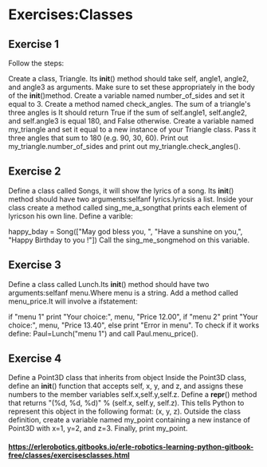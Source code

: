 # Exercises:Classes

## Exercise 1

Follow the steps:

Create a class, Triangle. Its __init__() method should take self, angle1, angle2, and angle3 as arguments. Make sure to set these appropriately in the body of the __init__()method.
Create a variable named number_of_sides and set it equal to 3.
Create a method named check_angles. The sum of a triangle's three angles is It should return True if the sum of self.angle1, self.angle2, and self.angle3 is equal 180, and False otherwise.
Create a variable named my_triangle and set it equal to a new instance of your Triangle class. Pass it three angles that sum to 180 (e.g. 90, 30, 60).
Print out my_triangle.number_of_sides and print out my_triangle.check_angles().


## Exercise 2

Define a class called Songs, it will show the lyrics of a song. Its __init__() method should have two arguments:selfanf lyrics.lyricsis a list. Inside your class create a method called sing_me_a_songthat prints each element of lyricson his own line. Define a varible:

happy_bday = Song(["May god bless you, ",
                   "Have a sunshine on you,",
                   "Happy Birthday to you !"])
Call the sing_me_songmehod on this variable.

## Exercise 3

Define a class called Lunch.Its __init__() method should have two arguments:selfanf menu.Where menu is a string. Add a method called menu_price.It will involve a ifstatement:

if "menu 1" print "Your choice:", menu, "Price 12.00", if "menu 2" print "Your choice:", menu, "Price 13.40", else print "Error in menu".
To check if it works define: Paul=Lunch("menu 1") and call Paul.menu_price().

## Exercise 4
Define a Point3D class that inherits from object Inside the Point3D class, define an __init__() function that accepts self, x, y, and z, and assigns these numbers to the member variables self.x,self.y,self.z. Define a __repr__() method that returns "(%d, %d, %d)" % (self.x, self.y, self.z). This tells Python to represent this object in the following format: (x, y, z). Outside the class definition, create a variable named my_point containing a new instance of Point3D with x=1, y=2, and z=3. Finally, print my_point.


#### https://erlerobotics.gitbooks.io/erle-robotics-learning-python-gitbook-free/classes/exercisesclasses.html
